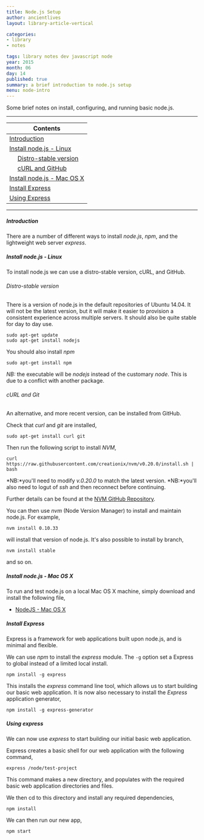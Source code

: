 ```yaml
---
title: Node.js Setup
author: ancientlives
layout: library-article-vertical

categories:
- library
- notes

tags: library notes dev javascript node
year: 2015
month: 06
day: 14
published: true
summary: a brief introduction to node.js setup
menu: node-intro
---
```


Some brief notes on install, configuring, and running basic node.js.

***

Contents |
-------------------------|
[Introduction](#intro) |
[Install node.js - Linux](#install) |
&nbsp;&nbsp;&nbsp;&nbsp;&nbsp;[Distro-stable version](#distro) |
&nbsp;&nbsp;&nbsp;&nbsp;&nbsp;[cURL and GitHub](#curl) |
[Install node.js - Mac OS X](#osx) |
[Install Express](#installexpress) |
[Using Express](#usingexpress) |

***

<a id="intro"></a>
##### Introduction
There are a number of different ways to install *node.js*, *npm*, and the lightweight web server *express*.

<a id="install"></a>
##### Install node.js - Linux
To install node.js we can use a distro-stable version, cURL, and GitHub.

<a id="distro"></a>
###### Distro-stable version
There is a version of node.js in the default repositories of Ubuntu 14.04. It will not be the latest version, but it will make it easier to provision a consistent experience across multiple servers. It should also be quite stable for day to day use.

```
sudo apt-get update
sudo apt-get install nodejs
```

You should also install *npm*

```
sudo apt-get install npm
```

*NB:* the executable will be *nodejs* instead of the customary *node*. This is due to a conflict with another package.

<a id="curl"></a>
###### cURL and Git
An alternative, and more recent version, can be installed from GitHub.

Check that *curl* and *git* are installed,

```
sudo apt-get install curl git
```

Then run the following script to install *NVM*,

```
curl https://raw.githubusercontent.com/creationix/nvm/v0.20.0/install.sh | bash
```

*NB:*you'll need to modify *v.0.20.0* to match the latest version.
*NB:*you'll also need to logut of *ssh* and then reconnect before continuing.

Further details can be found at the [NVM GitHub Repository](https://github.com/creationix/nvm).

You can then use *nvm* (Node Version Manager) to install and maintain node.js. For example,

```
nvm install 0.10.33
```

will install that version of node.js. It's also possible to install by branch,

```
nvm install stable
```

and so on.

<a id="osx"></a>
##### Install node.js - Mac OS X

To run and test node.js on a local Mac OS X machine, simply download and install the following file,

  * [NodeJS - Mac OS X](https://nodejs.org/download/)

<a id="installexpress"></a>
##### Install Express
Express is a framework for web applications built upon node.js, and is minimal and flexible.

We can use *npm* to install the *express* module. The `-g` option set a Express to global instead of a limited local install.

```
npm install -g express
```

This installs the *express* command line tool, which allows us to start building our basic web application. It is now 
also necessary to install the *Express* application generator,

```
npm install -g express-generator
```

<a id="usingexpress"></a>
##### Using express
We can now use *express* to start building our initial basic web application.

Express creates a basic shell for our web application with the following command,

```
express /node/test-project
```

This command makes a new directory, and populates with the required basic web application directories and files.

We then cd to this directory and install any required dependencies,

```
npm install
```

We can then run our new app,

```
npm start
```



